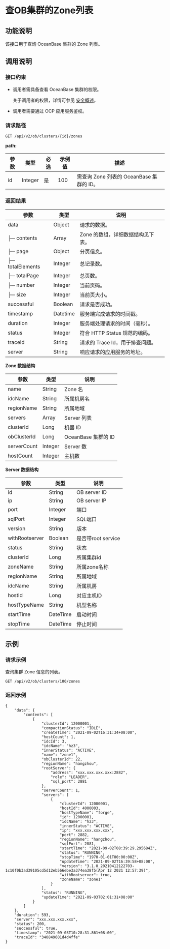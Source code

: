 查OB集群的Zone列表
=================================

功能说明
-------------------------

该接口用于查询 OceanBase 集群的 Zone 列表。

调用说明
-------------------------

### 接口约束

* 调用者需具备查看 OceanBase 集群的权限。

  关于调用者的权限，详情可参见 [安全概述](../../3.ob-cloud-platform/3.userguide-features/7.system-management-features/3.security-overview.md)。
  
* 调用者需要通过 OCP 应用服务鉴权。

### 请求路径

`GET /api/v2/ob/clusters/{id}/zones`

**path:**

| 参数 |   类型    | 必选 | 示例值 |               描述               |
|----|---------|----|-----|--------------------------------|
| id | Integer | 是  | 100 | 需查询 Zone 列表的 OceanBase 集群的 ID。 |

### 返回结果

|        参数        |    类型    |          说明           |
|------------------|----------|-----------------------|
| data             | Object   | 请求的数据。                |
| ├─ contents      | Array    | Zone 的数组，详细数据结构见下表。   |
| ├─ page          | Object   | 分页信息。                 |
| ├─ totalElements | Integer  | 总记录数。                 |
| ├─ totalPage     | Integer  | 总页数。                  |
| ├─ number        | Integer  | 当前页码。                 |
| ├─ size          | Integer  | 当前页大小。                |
| successful       | Boolean  | 请求是否成功。               |
| timestamp        | Datetime | 服务端完成请求的时间戳。          |
| duration         | Integer  | 服务端处理请求的时间（毫秒）。       |
| status           | Integer  | 符合 HTTP Status 规范的编码。 |
| traceId          | String   | 请求的 Trace Id，用于排查问题。  |
| server           | String   | 响应请求的应用服务的地址。         |

**Zone 数据结构**

|     参数      |   类型    |        说明        |
|-------------|---------|------------------|
| name        | String  | Zone 名           |
| idcName     | String  | 所属机房名            |
| regionName  | String  | 所属地域             |
| servers     | Array   | Server 列表        |
| clusterId   | Long    | 机器 ID            |
| obClusterId | Long    | OceanBase 集群的 ID |
| serverCount | Integer | Server 数         |
| hostCount   | Integer | 主机数              |

**Server 数据结构**

|       参数       |    类型    |       说明        |
|----------------|----------|-----------------|
| id             | String   | OB server ID    |
| ip             | String   | OB server IP    |
| port           | Integer  | 端口              |
| sqlPort        | Integer  | SQL端口           |
| version        | String   | 版本              |
| withRootserver | Boolean  | 是否带root service |
| status         | String   | 状态              |
| clusterId      | Long     | 所属集群id          |
| zoneName       | String   | 所属zone名称        |
| regionName     | String   | 所属地域            |
| idcName        | String   | 所属机房            |
| hostId         | Long     | 对应主机ID          |
| hostTypeName   | String   | 机型名称            |
| startTime      | DateTime | 启动时间            |
| stopTime       | DateTime | 停止时间            |

示例
-----------------------

### 请求示例

查询集群 Zone 信息的列表。

`GET /api/v2/ob/clusters/100/zones`

### 返回示例

```unknow
{
    "data": {
        "contents": [
            {
                "clusterId": 12000001,
                "compactionStatus": "IDLE",
                "createTime": "2021-09-02T16:31:34+08:00",
                "hostCount": 1,
                "idcId": 3,
                "idcName": "hz3",
                "innerStatus": "ACTIVE",
                "name": "zone1",
                "obClusterId": 22,
                "regionName": "hangzhou",
                "rootServer": {
                    "address": "xxx.xxx.xxx.xxx:2882",
                    "role": "LEADER",
                    "sql_port": 2881
                },
                "serverCount": 1,
                "servers": [
                    {
                        "clusterId": 12000001,
                        "hostId": 4000003,
                        "hostTypeName": "forge",
                        "id": 12000001,
                        "idcName": "hz3",
                        "innerStatus": "ACTIVE",
                        "ip": "xxx.xxx.xxx.xxx",
                        "port": 2882,
                        "regionName": "hangzhou",
                        "sqlPort": 2881,
                        "startTime": "2021-09-02T08:39:29.295684Z",
                        "status": "RUNNING",
                        "stopTime": "1970-01-01T00:00:00Z",
                        "updateTime": "2021-09-02T16:39:58+08:00",
                        "version": "3.1.0_20210412122703-1c10f0b3ad39105cd5d12eb566ebe3a374ea38f5(Apr 12 2021 12:57:39)",
                        "withRootserver": true,
                        "zoneName": "zone1"
                    }
                ],
                "status": "RUNNING",
                "updateTime": "2021-09-03T02:01:31+08:00"
            }
        ]
    },
    "duration": 593,
    "server": "xxx.xxx.xxx.xxx",
    "status": 200,
    "successful": true,
    "timestamp": "2021-09-03T10:28:31.861+08:00",
    "traceId": "340849601d4d4ffe"
}
```
